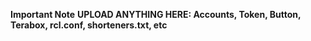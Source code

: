 **Important Note**
**UPLOAD ANYTHING HERE: Accounts, Token, Button, Terabox, rcl.conf, shorteners.txt, etc**
